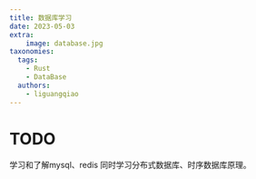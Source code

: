 ```yaml
---
title: 数据库学习
date: 2023-05-03
extra:
    image: database.jpg
taxonomies:
  tags:
    - Rust
    - DataBase
  authors:
    - liguangqiao
---
```

# TODO
学习和了解mysql、redis
同时学习分布式数据库、时序数据库原理。
